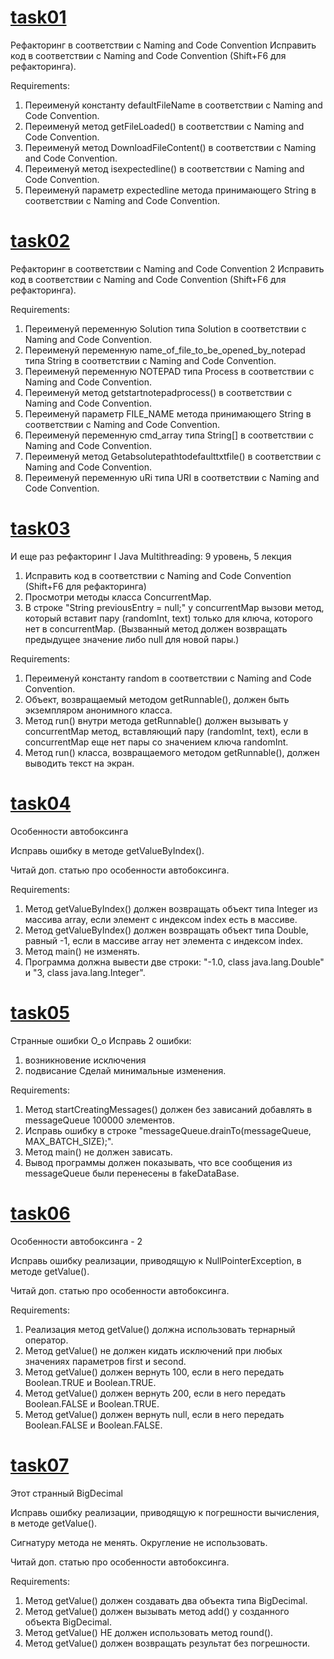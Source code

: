# [task01](https://github.com/NikitaNasevich/javarush.ru/tree/main/level29/task01)

Рефакторинг в соответствии с Naming and Code Convention
Исправить код в соответствии с Naming and Code Convention (Shift+F6 для рефакторинга).


Requirements:
1. Переименуй константу defaultFileName в соответствии с Naming and Code Convention.
2. Переименуй метод getFileLoaded() в соответствии с Naming and Code Convention.
3. Переименуй метод DownloadFileContent() в соответствии с Naming and Code Convention.
4. Переименуй метод isexpectedline() в соответствии с Naming and Code Convention.
5. Переименуй параметр expectedline метода принимающего String в соответствии с Naming and Code Convention.

# [task02](https://github.com/NikitaNasevich/javarush.ru/tree/main/level29/task02)

Рефакторинг в соответствии с Naming and Code Convention 2
Исправить код в соответствии с Naming and Code Convention (Shift+F6 для рефакторинга).


Requirements:
1. Переименуй переменную Solution типа Solution в соответствии с Naming and Code Convention.
2. Переименуй переменную name_of_file_to_be_opened_by_notepad типа String в соответствии с Naming and Code Convention.
3. Переименуй переменную NOTEPAD типа Process в соответствии с Naming and Code Convention.
4. Переименуй метод getstartnotepadprocess() в соответствии с Naming and Code Convention.
5. Переименуй параметр FILE_NAME метода принимающего String в соответствии с Naming and Code Convention.
6. Переименуй переменную cmd_array типа String[] в соответствии с Naming and Code Convention.
7. Переименуй метод Getabsolutepathtodefaulttxtfile() в соответствии с Naming and Code Convention.
8. Переименуй переменную uRi типа URI в соответствии с Naming and Code Convention.

# [task03](https://github.com/NikitaNasevich/javarush.ru/tree/main/level29/task03)

И еще раз рефакторинг Ӏ Java Multithreading: 9 уровень, 5 лекция
1. Исправить код в соответствии с Naming and Code Convention (Shift+F6 для рефакторинга)
2. Просмотри методы класса ConcurrentMap.
3. В строке "String previousEntry = null;" у concurrentMap вызови метод, который вставит пару (randomInt, text) только для ключа, которого нет в concurrentMap.
(Вызванный метод должен возвращать предыдущее значение либо null для новой пары.)


Requirements:
1. Переименуй константу random в соответствии с Naming and Code Convention.
2. Объект, возвращаемый методом getRunnable(), должен быть экземпляром анонимного класса.
3. Метод run() внутри метода getRunnable() должен вызывать у concurrentMap метод, вставляющий пару (randomInt, text), если в concurrentMap еще нет пары со значением ключа randomInt.
4. Метод run() класса, возвращаемого методом getRunnable(), должен выводить текст на экран.

# [task04](https://github.com/NikitaNasevich/javarush.ru/tree/main/level29/task04)

Особенности автобоксинга

Исправь ошибку в методе getValueByIndex().

Читай доп. статью про особенности автобоксинга.


Requirements:
1. Метод getValueByIndex() должен возвращать объект типа Integer из массива array, если элемент с индексом index есть в массиве.
2. Метод getValueByIndex() должен возвращать объект типа Double, равный -1, если в массиве array нет элемента с индексом index.
3. Метод main() не изменять.
4. Программа должна вывести две строки: "-1.0, class java.lang.Double" и "3, class java.lang.Integer".

# [task05](https://github.com/NikitaNasevich/javarush.ru/tree/main/level29/task05)

Странные ошибки О_о
Исправь 2 ошибки:
1) возникновение исключения
2) подвисание
Сделай минимальные изменения.


Requirements:
1. Метод startCreatingMessages() должен без зависаний добавлять в messageQueue 100000 элементов.
2. Исправь ошибку в строке "messageQueue.drainTo(messageQueue, MAX_BATCH_SIZE);".
3. Метод main() не должен зависать.
4. Вывод программы должен показывать, что все сообщения из messageQueue были перенесены в fakeDataBase.

# [task06](https://github.com/NikitaNasevich/javarush.ru/tree/main/level29/task06)

Особенности автобоксинга - 2

Исправь ошибку реализации, приводящую к NullPointerException, в методе getValue().

Читай доп. статью про особенности автобоксинга.


Requirements:
1. Реализация метод getValue() должна использовать тернарный оператор.
2. Метод getValue() не должен кидать исключений при любых значениях параметров first и second.
3. Метод getValue() должен вернуть 100, если в него передать Boolean.TRUE и Boolean.TRUE.
4. Метод getValue() должен вернуть 200, если в него передать Boolean.FALSE и Boolean.TRUE.
5. Метод getValue() должен вернуть null, если в него передать Boolean.FALSE и Boolean.FALSE.

# [task07](https://github.com/NikitaNasevich/javarush.ru/tree/main/level29/task07)

Этот странный BigDecimal

Исправь ошибку реализации, приводящую к погрешности вычисления, в методе getValue().

Сигнатуру метода не менять. Округление не использовать.

Читай доп. статью про особенности автобоксинга.


Requirements:
1. Метод getValue() должен создавать два объекта типа BigDecimal.
2. Метод getValue() должен вызывать метод add() у созданного объекта BigDecimal.
3. Метод getValue() НЕ должен использовать метод round().
4. Метод getValue() должен возвращать результат без погрешности.



